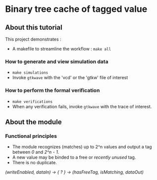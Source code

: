 # Binary tree cache of tagged value

## About this tutorial

This project demonstrates :

* A makefile to streamline the workflow : `make all`

### How to generate and view simulation data

* `make simulations`
* Invoke `gtkwave` with the 'vcd' or the 'gtkw' file of interest

### How to perform the formal verification

* `make verifications`
* When any verification fails, invoke `gtkwave` with the trace of interest.

## About the module

### Functional principles

* The module recognizes (matches) up to 2^n values and output a tag between _0_ and _2^n - 1_.
* A new value may be binded to a free or _recently unused_ tag.
* There is no duplicate.

_(writeEnabled, dataIn) &rarr; { ? } &rarr; (hasFreeTag, isMatching, dataOut)_
